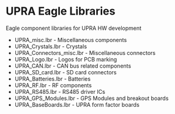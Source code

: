 # UPRA Eagle Libraries
Eagle component libraries for UPRA HW development

* UPRA_misc.lbr - Miscellaneous components
* UPRA_Crystals.lbr - Crystals
* UPRA_Connectors_misc.lbr - Miscellaneous connectors
* UPRA_Logo.lbr - Logos for PCB marking
* UPRA_CAN.lbr - CAN bus related components
* UPRA_SD_card.lbr - SD card connectors
* UPRA_Batteries.lbr - Batteries
* UPRA_RF.lbr - RF components
* UPRA_RS485.lbr - RS485 driver ICs
* UPRA_GPS_Modules.lbr - GPS Modules and breakout boards
* UPRA_BaseBoards.lbr - UPRA form factor boards

